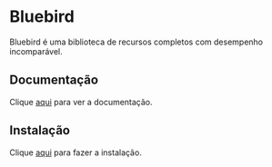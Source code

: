 # Bluebird

Bluebird é uma biblioteca de recursos completos com desempenho incomparável.

## Documentação

Clique [aqui](https://github.com/petkaantonov/bluebird) para ver a documentação.

## Instalação

Clique [aqui](https://www.npmjs.com/package/bluebird) para fazer a instalação.
